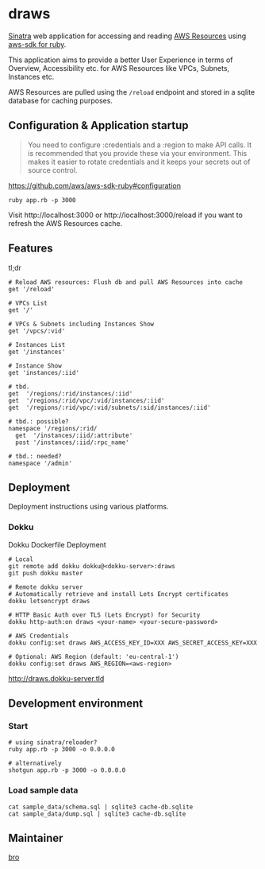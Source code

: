 # draws

[Sinatra](http://www.sinatrarb.com/) web application for accessing and reading [AWS Resources](//missing_link) using [aws-sdk for ruby](//github.com/aws/aws-sdk-ruby).

This application aims to provide a better User Experience in terms of Overview, Accessibility etc. for AWS Resources like VPCs, Subnets, Instances etc.

AWS Resources are pulled using the `/reload` endpoint and stored in a sqlite database for caching purposes. 

## Configuration & Application startup

> You need to configure :credentials and a :region to make API calls. It is recommended that you provide these via your environment. This makes it easier to rotate credentials and it keeps your secrets out of source control.

https://github.com/aws/aws-sdk-ruby#configuration

    ruby app.rb -p 3000

Visit http://localhost:3000 or http://localhost:3000/reload if you want to refresh the AWS Resources cache.

## Features

tl;dr
  
    # Reload AWS resources: Flush db and pull AWS Resources into cache
    get '/reload'

    # VPCs List
    get '/'

    # VPCs & Subnets including Instances Show
    get '/vpcs/:vid'

    # Instances List
    get '/instances'

    # Instance Show
    get 'instances/:iid'

    # tbd.
    get  '/regions/:rid/instances/:iid'
    get  '/regions/:rid/vpc/:vid/instances/:iid'
    get  '/regions/:rid/vpc/:vid/subnets/:sid/instances/:iid'

    # tbd.: possible?
    namespace '/regions/:rid/
      get  '/instances/:iid/:attribute'
      post '/instances/:iid/:rpc_name'
    
    # tbd.: needed?
    namespace '/admin'

## Deployment

Deployment instructions using various platforms.

### Dokku

Dokku Dockerfile Deployment

    # Local
    git remote add dokku dokku@<dokku-server>:draws
    git push dokku master

    # Remote dokku server
    # Automatically retrieve and install Lets Encrypt certificates
    dokku letsencrypt draws

    # HTTP Basic Auth over TLS (Lets Encrypt) for Security
    dokku http-auth:on draws <your-name> <your-secure-password>

    # AWS Credentials
    dokku config:set draws AWS_ACCESS_KEY_ID=XXX AWS_SECRET_ACCESS_KEY=XXX

    # Optional: AWS Region (default: 'eu-central-1')
    dokku config:set draws AWS_REGION=<aws-region>

http://draws.dokku-server.tld

## Development environment

### Start

    # using sinatra/reloader?
    ruby app.rb -p 3000 -o 0.0.0.0

    # alternatively
    shotgun app.rb -p 3000 -o 0.0.0.0 

### Load sample data

    cat sample_data/schema.sql | sqlite3 cache-db.sqlite
    cat sample_data/dump.sql | sqlite3 cache-db.sqlite

## Maintainer

[bro](https://github.com/rbojan)
